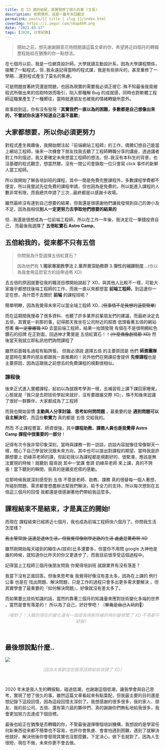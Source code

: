 ```yaml
---
title: 在 23 歲的結尾，我實現想了很久的事 (文長)
description: 依照慣例，這是一篇年末回顧文
permalink: posts/{{ title | slug }}/index.html
coverImg: https://i.imgur.com/s6apAhM.png
date: "2021-03-17"
tags: [2020, 日常紀錄]
---
```


> 開始之前，想先謝謝願意花時間閱讀這篇文章的你，希望將近四個月的轉職歷程能給在猶豫的你一點想法。

在七個月以前，我是一位網頁設計師。大學就讀互動設計系，因為大學課程關係，接觸了一點程式，但..我永遠記得當時的程式課，我是有些排斥的，甚至重修了一學期....還對程式產生了莫名的焦慮。

可是問題放著終究還是問題，也因為現實的需要我必須正視它..殊不知最後我竟被程式所做出來的炫砲特效而吸引，陷入那種解 Bug 的成就感，同時也對軟體工程師這職業產生了一種嚮往，當時就連朋友也被我的情緒轉變所意外。

故事說到這，你有沒有發現『**其實我們一直以為的困難，多數都是自己想像出來的，不嘗試你永遠不知道自己喜不喜歡**』

## 大家都想要，所以你必須更努力

對程式產生興趣後，我開始關注起『前端網站工程師』的工作，偶爾幻想自己能當上網站工程師，後來一次機會下朋友找我去聽了工程師轉職分享的講座，透過講者對工作的描述，我又更確定未來想當工程師的想法。但..我沒有本科生的背景，也沒基礎的程式觀念，想當然爾，沒有一間公司會錄取一位只會寫 click 事件的新鮮人當工程師。

所以我開始了解各培訓班的課程，其中一間是免費完整課程外，多數課程學費都不便宜，所以我嘗試先從免費的課程申請，但也因為是免費的，所以能進入課程的人數非常有限，而我總共申請了三次...最終都是以感謝卡收場。

雖然最終沒有達到自己想要的結果，但我還是很感謝他們讓我發現到自己的渺小及不足，因為我相信**別人一定更努力去爭取他們想要的結果的**

但...我還是很想成為一位前端工程師，所以在工作一年後，我決定花一筆錢投資自己， 而最後我選擇了 **五倍紅寶石 Astro Camp**。

## 五倍給我的，從來都不只有五倍

> 你問我為什麼選擇五倍紅寶石？
>
> 因為他們有 **1.獨家專案教學法 2.業界資深助教群 3.彈性的補課制度...**(你以為我會用這麽官方的話帶過嗎 XD)

去五倍的原因就要從我的職涯目標開始說起了 XD，與其他人比較不一樣，可能大家幾乎都想找後端工程師的工作，而我一直以來都想當 **前端工程師**，到這邊你一定在想，為什麼不去關於 **前端** 的課程班呢？

簡單明瞭，因為我覺得未來可以當全端工程師 XD...(~~但事情不是我想的這麼簡單~~)

而在這期間我搜尋了很多資料、也聽了許多業界前輩朋友們的建議，而最終決定去五倍，其實是一剎那的事，記得那天我坐在公司附近的超商 低頭看著五倍的網站想著 ~~我一定要離職 XD~~ 去當前端工程師，結果一抬頭發現 有個在不是很明顯紅色鑽石的招牌 在正對面，回過神才驚覺是 五倍紅寶石！！~~(什麼偶像劇情節 XD)~~ 然後當天我就立即私訊他們詢問課程了

雖然前面報名過程有點誇張， 但我必須說 選擇五倍 的主要原因是 他們 **師資團隊** 是當時在業界的朋友都跟我ㄧ直推薦的！另外他們在開課前會提供 **先修課程**也是主要原因，因為這跟我之前想去的免費課程的規劃很相似。

### 課程後

後來正式進入實體課程，起初以為就跟考學測一樣，去補習班上課下課回家睡覺，心態就是『我只是去把技術學起來就好，沒有要跟誰交際 XD』，殊不知後來認識了很好一群夥伴，大家都成為了工程師

而我也開始習慣 **主動與人分享討論**、**思考如何問問題** ，最重要的是 **遇到問題可以自主解決它**，而這些**軟實力** 真的都是 五倍 交給我的。

然而 不止課程豐富、師資很強，其中**課程助教、課務人員也是我覺得 Astro Camp 課程中很重要的一部分**！

記得有次令我非常印象深刻，當時與課務一對一訪談，訪談內容就像往常像聊天一樣，關心下自己學習狀況跟未來方向，其中也可以提出對課程的期望。當時我是許願想要上 奶綠茶老師的課，但起初我以為課程都是規劃好的、很緊湊，應該是無法實現的時候！就聽到 龍哥說 其中一堂課 會請 奶綠茶老師 來上課，真的不誇張！當下聽到的瞬間，我真的是雞皮疙瘩的感動。

從那時候我就深刻感受到 五倍 不管是老師、助教、課務 真的很替每一個人著想，所碰到問題、需求都會想盡辦法幫我們解決，給予全力的支持，所以每次想到在五倍這三個月的回憶 我都還是很感謝著他們帶給我這麼多。

## 課程結束不是結束，才是真正的開始!

而現在 課程結束已經將近七個月，我也成為前端工程師快六個月了。你問我生活怎麼樣？

~~我主管常說 這邊是退休生活，但我覺得像剛學走路的生活 處處是驚奇啊 XD~~

雖然剛開始每天碰到的~~陌生人~~(技術)比多還要多，但當你不用問 google 大神他是誰的時候，就知道你比昨天的你又更進步了，而我目前很享受這個過程中。

記得當上工程師三個月後朋友問我 你覺得培訓班 就跟業界有沒有落差？

我當下沒有正面回答。但後來思考後 我覺得好像沒有差太多，因為在上課的 例行公事 也是在 找出問題、解決問題，只是工作的過程只會多出更多需求要解決 ，但其實學會了最重要的『如何解決問題』，好像就沒有差太多了。

而如果要比技術知識的話，當然的靠著三個月的知識量來應對技術變化多端的世界 ，當然是會有落差的！ 所以為了自己，好好學吧！（~~畢竟是自己入坑的~~）

<span class="text"> （喔對了！入職到現在的變化還有一個是我用刪除線的時刻變頻繁了 XD 不用都不舒服）</span>

## 最後想說點什麼..

![
](https://i.imgur.com/cHUlUhq.png)

<style>
.text {
  width:100%;
  color: #ADADAD;
  text-align:center;
  display:inline-block;
  font-style:italic;
  margin-bottom:30px;
}
</style>

<span class="text">（因為太喜歡這些龍哥語錄偷偷收藏了 XD）</span>

2020 年末是我人生的轉捩點，碰過低潮，也謝謝這個低潮，讓我學會與自己思考，實現了想了很久的事，雖然這篇文章看起來有點葉配，但我最主要的目的還是想記錄下這段回憶，因為這段回憶太深刻了。我想感謝的很多很多，我的家人、朋友、我的前公司、五倍、還有第六屆的夥伴們、真的謝謝你們無私地給我很多，我會更加努力去達成下個目標。

最後也給正在猶豫是否轉職的你，不管最後選擇哪個培訓機構，我想說的是學習任何新東西從來都不簡單也不容易，也許你會焦慮、會害怕遇到困難，遇到了就解決他就好，解決他後你會發現其實也沒那麼難，下定決心，做下去就對了，因為人生很短，現在不做，未來你更不會去做。
